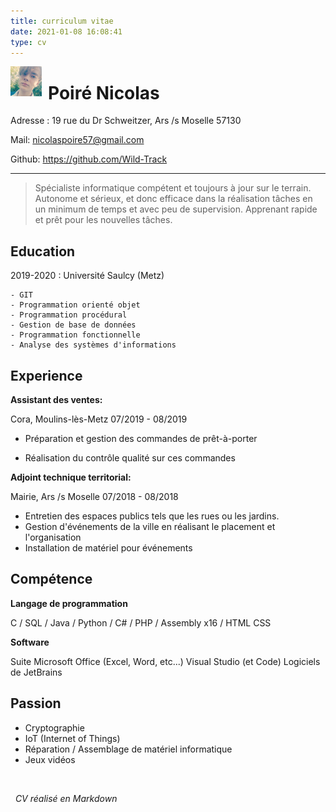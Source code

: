 ```yaml
---
title: curriculum vitae
date: 2021-01-08 16:08:41
type: cv
---
```



<img src="Moi.png"
     alt="Markdown Monster icon"
     style="float: left; margin-right: 10px; width : 50px" />
     
Poiré Nicolas
============

Adresse :
19 rue du Dr Schweitzer, Ars /s Moselle 57130

Mail:
<nicolaspoire57@gmail.com>

Github:
<https://github.com/Wild-Track>

-------------------     ----------------------------

>Spécialiste informatique compétent et toujours à jour sur le terrain.
Autonome et sérieux, et donc efficace dans la réalisation
tâches en un minimum de temps et avec peu de supervision. Apprenant rapide
et prêt pour les nouvelles tâches.

Education
---------

2019-2020
:   Université Saulcy (Metz)

    - GIT
    - Programmation orienté objet
    - Programmation procédural
    - Gestion de base de données
    - Programmation fonctionnelle
    - Analyse des systèmes d'informations

Experience
----------

**Assistant des ventes:**

Cora, Moulins-lès-Metz
07/2019 - 08/2019

* Préparation et gestion des commandes de prêt-à-porter

* Réalisation du contrôle qualité sur ces commandes

**Adjoint technique territorial:**

Mairie, Ars /s Moselle
07/2018 - 08/2018

* Entretien des espaces publics tels que les rues ou les jardins.
* Gestion d'événements de la ville en réalisant le placement et l'organisation
* Installation de matériel pour événements

Compétence
--------------------

**Langage de programmation**

C / SQL / Java / Python / C# / PHP / Assembly x16 / HTML CSS

**Software**

Suite Microsoft Office (Excel, Word, etc...)
Visual Studio (et Code)
Logiciels de JetBrains

Passion
----------

* Cryptographie
* IoT (Internet of Things)
* Réparation / Assemblage de matériel informatique
* Jeux vidéos

&nbsp;

&nbsp;
*CV réalisé en Markdown*